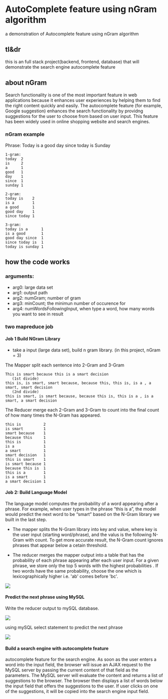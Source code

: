 # AutoComplete feature using nGram algorithm
a demonstration of Autocomplete feature using nGram algorithm 

## tl&dr
this is an full stack project(backend, frontend, database) that will demonstrate the search engine autocomplete feature


## about nGram
Search functionality is one of the most important feature in web applications because it enhances user experiences by helping 
them to find the right content quickly and easily. The autocomplete feature (for example, Google suggestion) enhances the search
functionality by providng suggestions for the user to choose from based on user input. This feature has been widely used in online
shopping website and search engines.

### nGram example


Phrase: Today is a good day since today is Sunday

```
1-gram: 
today  2
is     2
a      1
good   1
day    1
since  1 
sunday 1

2-gram:
today is    2
is a        1
a good      1
good day    1
since today 1 

3-gram:
today is a      1
is a good       1
good day since  1
since today is  1
today is sunday 1   
```

## how the code works
### arguments:
- arg0: large data set
- arg1: output path
- arg2: numGram; number of gram
- arg3: minCount; the minimun number of occurence for 
- arg4: numWordsFollowingInput, when type a word, how many words you want to see in result

### two mapreduce job 
#### Job 1 Build NGram Library 
- take a input (large data set), build n gram library. (in this project, nGram = 3) 


The Mapper split each sentence into 2-Gram and 3-Gram 
```
This is smart because this is a smart decision
   (1st divide)
this is, is smart, smart because, because this, this is, is a , a smart, smart decision
   (2nd divide)
this is smart, is smart because, because this is, this is a , is a smart, a smart decision

 ```

The Reducer merge each 2-Gram and 3-Gram  to count into the final count of how many times the  N-Gram has appeared. 

```
this is          2
is smart         1
smart because    1
because this     1
this is          1
is a             1
a smart          1
smart decision   1
this is smart    1
is smart because 1
because this is  1
this is a        1
is a smart       1
a smart decision 1 

```


#### Job 2: Build Language Model

The language model computes the probability of a word appearing after a phrase. For example, when user types in the phrase “this is a”, the model would predict the next word to be “smart” based on the N-Gram library we built in the last step. 


- The mapper splits the N-Gram library into key and value, where key is the user input (starting word/phrase), and the valus is the following N-Gram with count. To get more accurate result, the N-Gram count ignores phrases that appear below a cetain threshold. 

- The reducer merges the mapper output into a table that has the probability of each phrase appearing after each user input. For a given phrase, we store only the top 5 words with the highest probabilities . If two words have the same probability, choose the one which is lexicographically higher i.e. 'ab' comes before 'bc'.


![](https://s3-us-west-2.amazonaws.com/donot-delete-github-image/Screen+Shot+2019-02-03+at+7.53.47+AM.png)


#### Predict the next phrase using MySQL
Write the reducer output to mySQL database. 

![](https://s3-us-west-2.amazonaws.com/donot-delete-github-image/Screen+Shot+2019-02-03+at+8.09.31+AM.png)

using mySQL select statement to predict the next phrase 

![](https://s3-us-west-2.amazonaws.com/donot-delete-github-image/Screen+Shot+2019-02-03+at+8.09.37+AM.png)

#### Build a search engine with autocomplete feature
autocomplete feature for the search engine. As soon as the user enters a word into the input field, the browser will issue an AJAX request to the MySQL server by passing the current content of that field as the parameters. The MySQL server will evaluate the content and returns a list of suggestions to the browser. The browser then displays a list of words below the input field that offers the suggestions to the user. If user clicks on one of the suggestions, it will be copied into the search engine input field. 

